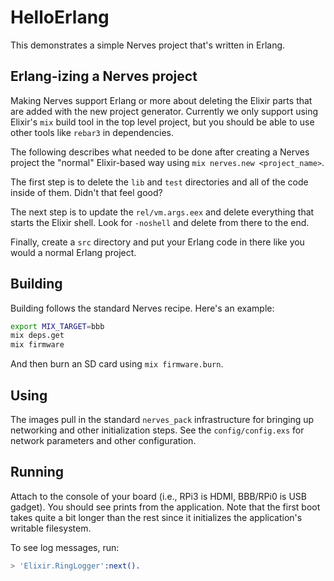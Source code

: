 # HelloErlang

This demonstrates a simple Nerves project that's written in Erlang.

## Erlang-izing a Nerves project

Making Nerves support Erlang or more about deleting the Elixir parts that are
added with the new project generator. Currently we only support using Elixir's
`mix` build tool in the top level project, but you should be able to use other
tools like `rebar3` in dependencies.

The following describes what needed to be done after creating a Nerves project
the "normal" Elixir-based way using `mix nerves.new <project_name>`.

The first step is to delete the `lib` and `test` directories and all of the code
inside of them. Didn't that feel good?

The next step is to update the `rel/vm.args.eex` and delete everything that
starts the Elixir shell. Look for `-noshell` and delete from there to the end.

Finally, create a `src` directory and put your Erlang code in there like you
would a normal Erlang project.

## Building

Building follows the standard Nerves recipe. Here's an example:

```sh
export MIX_TARGET=bbb
mix deps.get
mix firmware
```

And then burn an SD card using `mix firmware.burn`.

## Using

The images pull in the standard `nerves_pack` infrastructure for bringing
up networking and other initialization steps. See the `config/config.exs` for
network parameters and other configuration.

## Running

Attach to the console of your board (i.e., RPi3 is HDMI, BBB/RPi0 is USB
gadget). You should see prints from the application. Note that the first boot
takes quite a bit longer than the rest since it initializes the application's
writable filesystem.

To see log messages, run:

```erlang
> 'Elixir.RingLogger':next().
```

